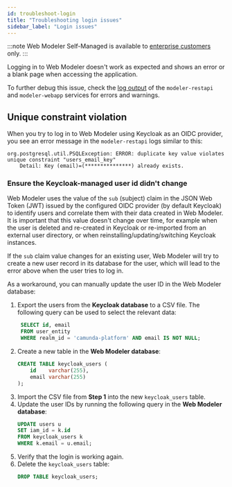 ```yaml
---
id: troubleshoot-login
title: "Troubleshooting login issues"
sidebar_label: "Login issues"
---
```


:::note
Web Modeler Self-Managed is available to [enterprise customers](/reference/licenses.md#web-modeler) only.
:::

Logging in to Web Modeler doesn't work as expected and shows an error or a blank page when accessing the application.

To further debug this issue, check the [log output](/self-managed/modeler/web-modeler/configuration/logging.md) of the `modeler-restapi` and `modeler-webapp` services for errors and warnings.

## Unique constraint violation

When you try to log in to Web Modeler using Keycloak as an OIDC provider, you see an error message in the `modeler-restapi` logs similar to this:

```
org.postgresql.util.PSQLException: ERROR: duplicate key value violates unique constraint "users_email_key"
    Detail: Key (email)=(***************) already exists.
```

### Ensure the Keycloak-managed user id didn't change

Web Modeler uses the value of the `sub` (subject) claim in the JSON Web Token (JWT) issued by the configured OIDC provider (by default Keycloak) to identify users and correlate them with their data created in Web Modeler.
It is important that this value doesn't change over time, for example when the user is deleted and re-created in Keycloak or re-imported from an external user directory, or when reinstalling/updating/switching Keycloak instances.

If the `sub` claim value changes for an existing user, Web Modeler will try to create a new user record in its database for the user, which will lead to the error above when the user tries to log in.

As a workaround, you can manually update the user ID in the Web Modeler database:

1. Export the users from the **Keycloak database** to a CSV file. The following query can be used to select the relevant data:
   ```sql
    SELECT id, email
    FROM user_entity
    WHERE realm_id = 'camunda-platform' AND email IS NOT NULL;
   ```
2. Create a new table in the **Web Modeler database**:
   ```sql
   CREATE TABLE keycloak_users (
       id    varchar(255),
       email varchar(255)
   );
   ```
3. Import the CSV file from **Step 1** into the new `keycloak_users` table.
4. Update the user IDs by running the following query in the **Web Modeler database**:
   ```sql
   UPDATE users u
   SET iam_id = k.id
   FROM keycloak_users k
   WHERE k.email = u.email;
   ```
5. Verify that the login is working again.
6. Delete the `keycloak_users` table:
   ```sql
   DROP TABLE keycloak_users;
   ```
